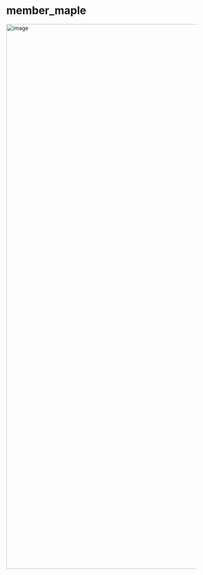 <h1>member_maple</h1>

<img width="1440" alt="image" src="https://user-images.githubusercontent.com/106523012/187069638-7aa4d3c3-54e4-45bb-afb3-e8fe473a464a.png">
